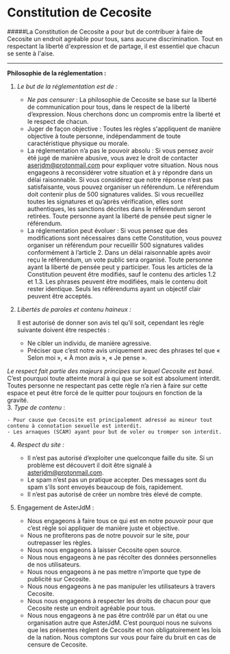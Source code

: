 # Constitution de Cecosite

#####La Constitution de Cecosite a pour but de contribuer à faire de Cecosite un endroit agréable pour tous, sans aucune discrimination. Tout en respectant la liberté d'expression et de partage, il est essentiel que chacun se sente à l'aise.

---

**Philosophie de la réglementation :**  

1. *Le but de la réglementation est de :*  
	- *Ne pas censurer* : La philosophie de Cecosite se base sur la liberté de communication pour tous, dans le respect de la liberté d’expression. Nous cherchons donc un compromis entre la liberté et le respect de chacun.  
	- Juger de façon objective : Toutes les règles s'appliquent de manière objective à toute personne, indépendamment de toute caractéristique physique ou morale.  
	- La réglementation n’a pas le pouvoir absolu : Si vous pensez avoir été jugé de manière abusive, vous avez le droit de contacter aserjdm@protonmail.com pour expliquer votre situation. Nous nous engageons à reconsidérer votre situation et à y répondre dans un délai raisonnable. Si vous considérez que notre réponse n’est pas satisfaisante, vous pouvez organiser un référendum. Le référendum doit contenir plus de 500 signatures valides. Si vous recueillez toutes les signatures et qu’après vérification, elles sont authentiques, les sanctions décrites dans le référendum seront retirées. Toute personne ayant la liberté de pensée peut signer le référendum.  
	- La réglementation peut évoluer : Si vous pensez que des modifications sont nécessaires dans cette Constitution, vous pouvez organiser un référendum pour recueillir 500 signatures valides conformément à l’article 2. Dans un délai raisonnable après avoir reçu le référendum, un vote public sera organisé. Toute personne ayant la liberté de pensée peut y participer. Tous les articles de la Constitution peuvent être modifiés, sauf le contenu des articles 1.2 et 1.3. Les phrases peuvent être modifiées, mais le contenu doit rester identique. Seuls les référendums ayant un objectif clair peuvent être acceptés.  

2. *Libertés de paroles et contenu haineux :*  

	Il est autorisé de donner son avis tel qu’il soit, cependant les règle suivante doivent être respectés :  
	- Ne cibler un individu, de manière agressive.
	- Préciser que c’est notre avis uniquement avec des phrases tel que « Selon moi », « À mon avis », « Je pense ».  
	
*Le respect fait partie des majeurs principes sur lequel Cecosite est basé*. C’est pourquoi toute atteinte moral à qui que se soit est absolument interdit. Toutes personne ne respectant pas cette règle n’a rien à faire sur cette espace et peut être forcé de le quitter pour toujours en fonction de la gravité.  
3. *Type de contenu* :  

	- Pour cause que Cecosite est principalement adressé au mineur tout contenu à connotation sexuelle est interdit.  
	- Les arnaques (SCAM) ayant pour but de voler ou tromper son interdit.  
4. *Respect du site :*
	- Il n’est pas autorisé d’exploiter une quelconque faille du site. Si un problème est découvert il doit être signalé à asterjdm@protonmail.com.  
	- Le spam n’est pas un pratique accepter. Des messages sont du spam s’ils sont envoyés beaucoup de fois, rapidement.  
	- Il n’est pas autorisé de créer un nombre très élevé de compte.  

5. Engagement de AsterJdM :

	- Nous engageons à faire tous ce qui est en notre pouvoir pour que c’est règle soi appliquer de manière juste et objective.
	- Nous ne profiterons pas de notre pouvoir sur le site, pour outrepasser les règles.
	- Nous nous engageons à laisser Cecosite open source.
	- Nous nous engageons à ne pas récolter des données personnelles de nos utilisateurs.
	- Nous nous engageons à ne pas mettre n’importe que type de publicité sur Cecosite.
	- Nous nous engageons à ne pas manipuler les utilisateurs à travers Cecosite.
	- Nous nous engageons à respecter les droits de chacun pour que Cecosite reste un endroit agréable pour tous.
	- Nous nous engageons à ne pas être contrôlé par un état ou une organisation autre que AsterJdM. C’est pourquoi nous ne suivons que les présentes règlent de Cecosite et non obligatoirement les lois de la nation. Nous comptons sur vous pour faire du bruit en cas de censure de Cecosite.
